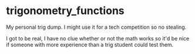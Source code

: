 # trigonometry_functions

My personal trig dump. I might use it for a tech competition
so no stealing.

I got to be real, I have no clue whether or not the math
works so it'd be nice if someone with more experience than
a trig student could test them. 
